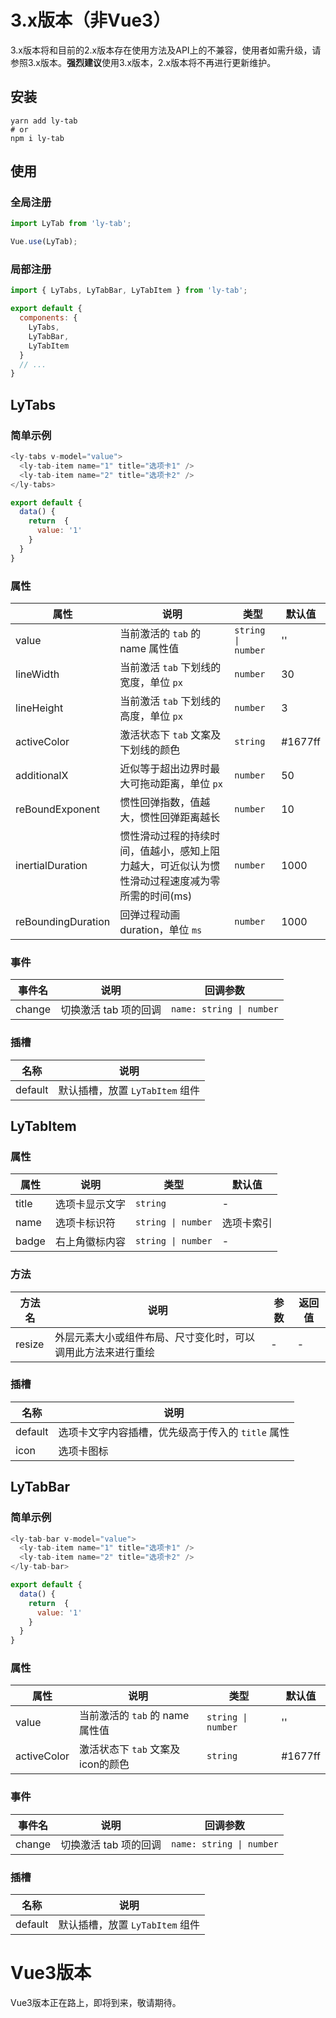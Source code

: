 # 3.x版本（非Vue3）

3.x版本将和目前的2.x版本存在使用方法及API上的不兼容，使用者如需升级，请参照3.x版本。**强烈建议**使用3.x版本，2.x版本将不再进行更新维护。

## 安装

```shell
yarn add ly-tab
# or
npm i ly-tab
```
## 使用

### 全局注册

```js
import LyTab from 'ly-tab';

Vue.use(LyTab);
```

### 局部注册

```js
import { LyTabs, LyTabBar, LyTabItem } from 'ly-tab';

export default {
  components: {
    LyTabs,
    LyTabBar,
    LyTabItem
  }
  // ...
}
```

## LyTabs

### 简单示例

```javascript
<ly-tabs v-model="value">
  <ly-tab-item name="1" title="选项卡1" />
  <ly-tab-item name="2" title="选项卡2" />
</ly-tabs>
```

```javascript
export default {
  data() {
    return  {
      value: '1'
    }
  }
}
```

### 属性

| 属性 | 说明 | 类型 | 默认值 |
| ---- | -----|---|----|
| value | 当前激活的 `tab` 的 name 属性值 | `string \| number` | '' |
| lineWidth | 当前激活 `tab` 下划线的宽度，单位 `px` | `number` | 30 |
| lineHeight | 当前激活 `tab` 下划线的高度，单位 `px` | `number` | 3 |
| activeColor | 激活状态下 `tab` 文案及下划线的颜色 | `string` | #1677ff |
| additionalX | 近似等于超出边界时最大可拖动距离，单位 `px` | `number` | 50 |
| reBoundExponent | 惯性回弹指数，值越大，惯性回弹距离越长 | `number` | 10 |
| inertialDuration | 惯性滑动过程的持续时间，值越小，感知上阻力越大，可近似认为惯性滑动过程速度减为零所需的时间(ms) | `number` | 1000 |
| reBoundingDuration | 回弹过程动画duration，单位 `ms` | `number` | 1000 |

### 事件

| 事件名 | 说明 | 回调参数 |
| ----- | ---- | ----- |
| change | 切换激活 tab 项的回调 | `name: string \| number` |

### 插槽

| 名称 | 说明 |
| --- | ---- |
| default | 默认插槽，放置 `LyTabItem` 组件 |

## LyTabItem

### 属性

| 属性 | 说明 | 类型 | 默认值 |
| ---- | -----|---|----|
| title | 选项卡显示文字 | `string` | - |
| name | 选项卡标识符 | `string \| number` | 选项卡索引 |
| badge | 右上角徽标内容 | `string \| number` | - |

### 方法

| 方法名 | 说明 | 参数 | 返回值 |
| ----- | ---- | ---- | ---- |
| resize | 外层元素大小或组件布局、尺寸变化时，可以调用此方法来进行重绘 | - | - |

### 插槽

| 名称 | 说明 |
| --- | ---- |
| default | 选项卡文字内容插槽，优先级高于传入的 `title` 属性 |
| icon | 选项卡图标 |

## LyTabBar

### 简单示例

```javascript
<ly-tab-bar v-model="value">
  <ly-tab-item name="1" title="选项卡1" />
  <ly-tab-item name="2" title="选项卡2" />
</ly-tab-bar>
```

```javascript
export default {
  data() {
    return  {
      value: '1'
    }
  }
}
```

### 属性

| 属性 | 说明 | 类型 | 默认值 |
| ---- | -----|---|----|
| value | 当前激活的 `tab` 的 name 属性值 | `string \| number` | '' |
| activeColor | 激活状态下 `tab` 文案及icon的颜色 | `string` | #1677ff |

### 事件

| 事件名 | 说明 | 回调参数 |
| ----- | ---- | ----- |
| change | 切换激活 tab 项的回调 | `name: string \| number` |

### 插槽

| 名称 | 说明 |
| --- | ---- |
| default | 默认插槽，放置 `LyTabItem` 组件 |

# Vue3版本

Vue3版本正在路上，即将到来，敬请期待。